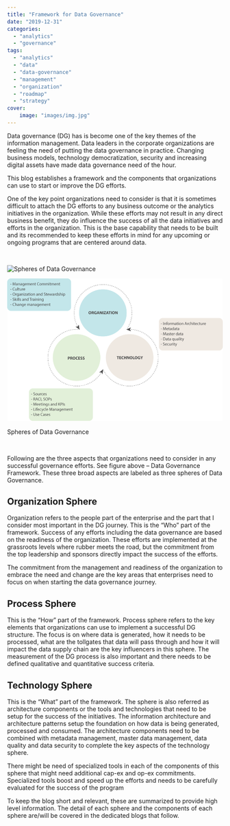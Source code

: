 ```yaml
---
title: "Framework for Data Governance"
date: "2019-12-31"
categories: 
  - "analytics"
  - "governance"
tags: 
  - "analytics"
  - "data"
  - "data-governance"
  - "management"
  - "organization"
  - "roadmap"
  - "strategy"
cover:
    image: "images/img.jpg"
---
```


Data governance (DG) has is become one of the key themes of the information management. Data leaders in the corporate organizations are feeling the need of putting the data governance in practice. Changing business models, technology democratization, security and increasing digital assets have made data governance need of the hour. 

This blog establishes a framework and the components that organizations can use to start or improve the DG efforts. 

One of the key point organizations need to consider is that it is sometimes difficult to attach the DG efforts to any business outcome or the analytics initiatives in the organization. While these efforts may not result in any direct business benefit, they do influence the success of all the data initiatives and efforts in the organization. This is the base capability that needs to be built and its recommended to keep these efforts in mind for any upcoming or ongoing programs that are centered around data.

 



<img src="images/img\_5eaf4497289fc.png" alt="Spheres of Data Governance" />

![Spheres of Data Governance](images/img_5eaf4497289fc.png)

Spheres of Data Governance

 

Following are the three aspects that organizations need to consider in any successful governance efforts. See figure above – Data Governance Framework. These three broad aspects are labeled as three spheres of Data Governance.

## Organization Sphere

Organization refers to the people part of the enterprise and the part that I consider most important in the DG journey. This is the “Who” part of the framework. Success of any efforts including the data governance are based on the readiness of the organization. These efforts are implemented at the grassroots levels where rubber meets the road, but the commitment from the top leadership and sponsors directly impact the success of the efforts.

The commitment from the management and readiness of the organization to embrace the need and change are the key areas that enterprises need to focus on when starting the data governance journey.

## Process Sphere

This is the “How” part of the framework. Process sphere refers to the key elements that organizations can use to implement a successful DG structure. The focus is on where data is generated, how it needs to be processed, what are the tollgates that data will pass through and how it will impact the data supply chain are the key influencers in this sphere. The measurement of the DG process is also important and there needs to be defined qualitative and quantitative success criteria. 

## Technology Sphere

This is the “What” part of the framework. The sphere is also referred as architecture components or the tools and technologies that need to be setup for the success of the initiatives. The information architecture and architecture patterns setup the foundation on how data is being generated, processed and consumed. The architecture components need to be combined with metadata management, master data management, data quality and data security to complete the key aspects of the technology sphere. 

There might be need of specialized tools in each of the components of this sphere that might need additional cap-ex and op-ex commitments. Specialized tools boost and speed up the efforts and needs to be carefully evaluated for the success of the program

To keep the blog short and relevant, these are summarized to provide high level information. The detail of each sphere and the components of each sphere are/will be covered in the dedicated blogs that follow.
